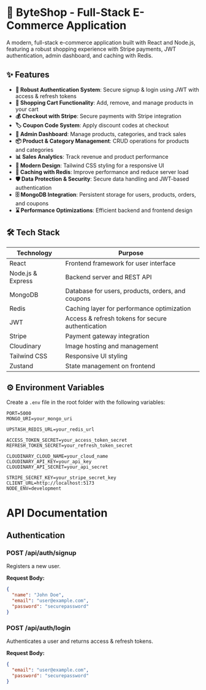 # 🔗 ByteShop - Full-Stack E-Commerce Application

A modern, full-stack e-commerce application built with React and Node.js, featuring a robust shopping experience with Stripe payments, JWT authentication, admin dashboard, and caching with Redis.

## ✨ Features

- **🔐 Robust Authentication System**: Secure signup & login using JWT with access & refresh tokens
- **🛒 Shopping Cart Functionality**: Add, remove, and manage products in your cart
- **💰 Checkout with Stripe**: Secure payments with Stripe integration
- **🏷️ Coupon Code System**: Apply discount codes at checkout
- **👑 Admin Dashboard**: Manage products, categories, and track sales
- **📦 Product & Category Management**: CRUD operations for products and categories
- **📊 Sales Analytics**: Track revenue and product performance
- **🎨 Modern Design**: Tailwind CSS styling for a responsive UI
- **🚀 Caching with Redis**: Improve performance and reduce server load
- **🛡️ Data Protection & Security**: Secure data handling and JWT-based authentication
- **🗄️ MongoDB Integration**: Persistent storage for users, products, orders, and coupons
- **⌛ Performance Optimizations**: Efficient backend and frontend design

## 🛠️ Tech Stack

| Technology | Purpose |
|------------|---------|
| React | Frontend framework for user interface |
| Node.js & Express | Backend server and REST API |
| MongoDB | Database for users, products, orders, and coupons |
| Redis | Caching layer for performance optimization |
| JWT | Access & refresh tokens for secure authentication |
| Stripe | Payment gateway integration |
| Cloudinary | Image hosting and management |
| Tailwind CSS | Responsive UI styling |
| Zustand | State management on frontend |

## ⚙️ Environment Variables

Create a `.env` file in the root folder with the following variables:

```env
PORT=5000
MONGO_URI=your_mongo_uri

UPSTASH_REDIS_URL=your_redis_url

ACCESS_TOKEN_SECRET=your_access_token_secret
REFRESH_TOKEN_SECRET=your_refresh_token_secret

CLOUDINARY_CLOUD_NAME=your_cloud_name
CLOUDINARY_API_KEY=your_api_key
CLOUDINARY_API_SECRET=your_api_secret

STRIPE_SECRET_KEY=your_stripe_secret_key
CLIENT_URL=http://localhost:5173
NODE_ENV=development

```
# API Documentation

## Authentication

### POST /api/auth/signup
Registers a new user.

**Request Body:**
```json
{
  "name": "John Doe",
  "email": "user@example.com",
  "password": "securepassword"
}
```
### POST /api/auth/login
Authenticates a user and returns access & refresh tokens.

**Request Body:**
```json
{
  "email": "user@example.com",
  "password": "securepassword"
}
